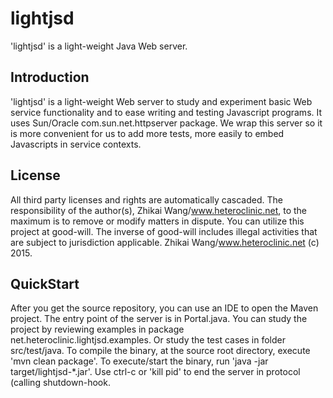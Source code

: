 # lightjsd
'lightjsd' is a light-weight Java Web server. 

Introduction
----
'lightjsd' is a light-weight Web server to study and experiment basic Web service functionality and to ease writing and testing Javascript programs. It uses Sun/Oracle com.sun.net.httpserver package. We wrap this server so it is more convenient for us to add more tests, more easily to embed Javascripts in service contexts.

License
----
All third party licenses and rights are automatically cascaded. The responsibility of the author(s), Zhikai Wang/www.heteroclinic.net, to the maximum is to remove or modify matters in dispute. You can utilize this project at good-will. The inverse of good-will includes illegal activities that are subject to jurisdiction applicable. Zhikai Wang/www.heteroclinic.net (c) 2015.

QuickStart
----
After you get the source repository, you can use an IDE to open the Maven project. The entry point of the server is in Portal.java. You can study the project by reviewing examples in package net.heteroclinic.lightjsd.examples. Or study the test cases in folder src/test/java. To compile the binary, at the source root directory, execute 'mvn clean package'. To execute/start the binary, run 'java -jar target/lightjsd-*.jar'. Use ctrl-c or 'kill pid' to end the server in protocol (calling shutdown-hook.

